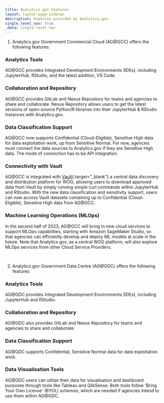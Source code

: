 ```yaml
---
title: Analytics.gov Features
layout: layout-page-sidenav
description: Features provided by Analytics.gov
single_level_nav: true
_data: single-level-nav
---
```


1. Analytics.gov Government Commercial Cloud (AG@GCC) offers the following features:

### Analytics Tools

AG@GCC provides Integrated Development Environments (IDEs), including JupyterHub, RStudio, and the latest addition, VS Code.

### Collaboration and Repository

AG@GCC provides GitLab and Nexus Repository for teams and agencies to share and collaborate. Nexus Repository allows users to get the latest versions of open-source Python/R libraries into their JupyterHub & RStudio instances with Analytics.gov.

### Data Classification Support

AG@GCC now supports Confidential (Cloud-Eligible), Sensitive High data for data exploitation work, up from Sensitive Normal. For now, agencies must connect the data sources to Analytics.gov if they are Sensitive High data. The mode of connection has to be API integration.

### Connectivity with Vault

AG@GCC is integrated with [Vault](/products/categories/data-and-apis/vault/){:target="_blank"} a central data discovery and distribution platform for WOG, allowing users to download approved data from Vault by simply running simple curl commands within JupyterHub and RStudio. With the new data classification and sensitivity support, users can now access Vault datasets containing up to Confidential (Cloud-Eligible), Sensitive High data from AG@GCC.

### Machine Learning Operations (MLOps)

In the second half of 2023, AG@GCC will bring in new cloud services to support MLOps capabilities, starting with Amazon SageMaker Studio, so that agencies can efficiently develop and deploy ML models at scale in the future. Note that Analytics.gov, as a central WOG platform, will also explore MLOps services from other Cloud Service Providers.

<br>

2. Analytics.gov Government Data Centre (AG@GDC) offers the following features:

### Analytics Tools

AG@GDC provides Integrated Development Environments (IDEs), including JupyterHub and RStudio.

### Collaboration and Repository

AG@GDC also provides GitLab and Nexus Repository for teams and agencies to share and collaborate.

### Data Classification Support

AG@GDC supports Confidential, Sensitive Normal data for data exploitation work.

### Data Visualisation Tools

AG@GDC users can utilise their data for visualisation and dashboard purposes through tools like Tableau and QlikSense. Both tools follow 'Bring Your Own License' (BYOL) schemes, which are needed if agencies intend to use them within AG@GDC.


